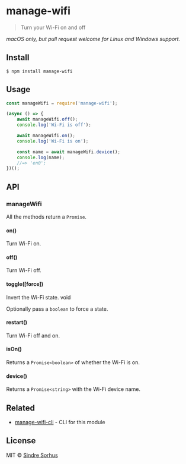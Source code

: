 # manage-wifi

> Turn your Wi-Fi on and off

*macOS only, but pull request welcome for Linux and Windows support.*


## Install

```
$ npm install manage-wifi
```


## Usage

```js
const manageWifi = require('manage-wifi');

(async () => {
	await manageWifi.off();
	console.log('Wi-Fi is off');

	await manageWifi.on();
	console.log('Wi-Fi is on');

	const name = await manageWifi.device();
	console.log(name);
	//=> 'en0';
})();
```


## API

### manageWifi

All the methods return a `Promise`.

#### on()

Turn Wi-Fi on.

#### off()

Turn Wi-Fi off.

#### toggle([force])

Invert the Wi-Fi state. void

Optionally pass a `boolean` to force a state.

#### restart()

Turn Wi-Fi off and on.

#### isOn()

Returns a `Promise<boolean>` of whether the Wi-Fi is on.

#### device()

Returns a `Promise<string>` with the Wi-Fi device name.


## Related

- [manage-wifi-cli](https://github.com/sindresorhus/manage-wifi-cli) - CLI for this module


## License

MIT © [Sindre Sorhus](https://sindresorhus.com)
